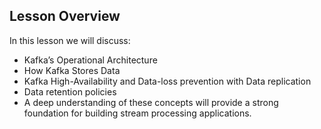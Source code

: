 ## Lesson Overview
In this lesson we will discuss:

- Kafka’s Operational Architecture
- How Kafka Stores Data
- Kafka High-Availability and Data-loss prevention with Data replication
- Data retention policies
- A deep understanding of these concepts will provide a strong foundation for building stream processing applications.